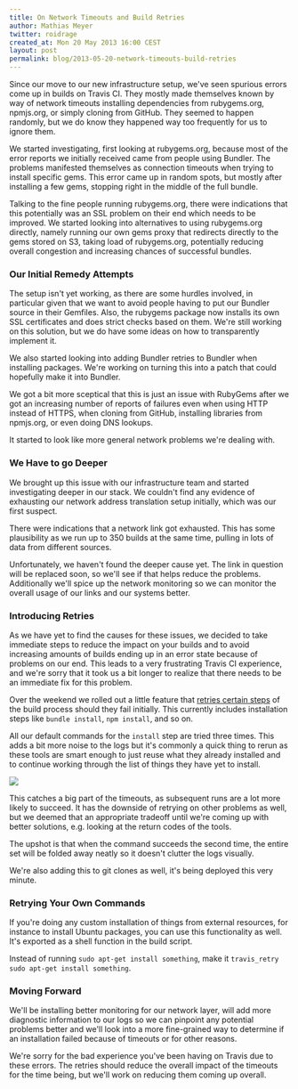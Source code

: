 ```yaml
---
title: On Network Timeouts and Build Retries
author: Mathias Meyer
twitter: roidrage
created_at: Mon 20 May 2013 16:00 CEST
layout: post
permalink: blog/2013-05-20-network-timeouts-build-retries
---
```

Since our move to our new infrastructure setup, we've seen spurious errors come
up in builds on Travis CI. They mostly made themselves known by way of network
timeouts installing dependencies from rubygems.org, npmjs.org, or simply cloning
from GitHub. They seemed to happen randomly, but we do know they happened way
too frequently for us to ignore them.

We started investigating, first looking at rubygems.org, because most of the
error reports we initially received came from people using Bundler. The problems
manifested themselves as connection timeouts when trying to install specific
gems. This error came up in random spots, but mostly after installing a few
gems, stopping right in the middle of the full bundle.

Talking to the fine people running rubygems.org, there were indications that
this potentially was an SSL problem on their end which needs to be improved. We
started looking into alternatives to using rubygems.org directly, namely running
our own gems proxy that redirects directly to the gems stored on S3, taking load
of rubygems.org, potentially reducing overall congestion and increasing chances
of successful bundles.

### Our Initial Remedy Attempts

The setup isn't yet working, as there are some hurdles involved, in particular
given that we want to avoid people having to put our Bundler source in their
Gemfiles. Also, the rubygems package now installs its own SSL certificates and
does strict checks based on them. We're still working on this solution, but we
do have some ideas on how to transparently implement it.

We also started looking into adding Bundler retries to Bundler when installing
packages. We're working on turning this into a patch that could hopefully make
it into Bundler.

We got a bit more sceptical that this is just an issue with RubyGems after we
got an increasing number of reports of failures even when using HTTP instead of
HTTPS, when cloning from GitHub, installing libraries from npmjs.org, or even
doing DNS lookups.

It started to look like more general network problems we're dealing with. 

### We Have to go Deeper

We brought up this issue with our infrastructure team and started investigating
deeper in our stack. We couldn't find any evidence of exhausting our network address
translation setup initially, which was our first suspect.

There were indications that a network link got exhausted. This has some
plausibility as we run up to 350 builds at the same time, pulling in lots of
data from different sources.

Unfortunately, we haven't found the deeper cause yet. The link in question will
be replaced soon, so we'll see if that helps reduce the problems. Additionally
we'll spice up the network monitoring so we can monitor the overall usage
of our links and our systems better.

### Introducing Retries

As we have yet to find the causes for these issues, we decided to take immediate
steps to reduce the impact on your builds and to avoid increasing amounts of
builds ending up in an error state because of problems on our end. This leads to
a very frustrating Travis CI experience, and we're sorry that it took us a bit
longer to realize that there needs to be an immediate fix for this problem.

Over the weekend we rolled out a little feature that [retries certain
steps](https://github.com/travis-ci/travis-build/pull/104) of
the build process should they fail initially. This currently includes
installation steps like `bundle install`, `npm install`, and so on.

All our default commands for the `install` step are tried three times. This adds
a bit more noise to the logs but it's commonly a quick thing to rerun as these
tools are smart enough to just reuse what they already installed and to continue
working through the list of things they have yet to install.

![](http://s3itch.paperplanes.de/bundler_retries_20130520_160526.jpg)

This catches a big part of the timeouts, as subsequent runs are a lot more
likely to succeed. It has the downside of retrying on other problems as well,
but we deemed that an appropriate tradeoff until we're coming up with better
solutions, e.g. looking at the return codes of the tools.

The upshot is that when the command succeeds the second time, the entire set
will be folded away neatly so it doesn't clutter the logs visually.

We're also adding this to git clones as well, it's being deployed this very minute.

### Retrying Your Own Commands

If you're doing any custom installation of things from external resources, for
instance to install Ubuntu packages, you can use this functionality as well.
It's exported as a shell function in the build script.

Instead of running `sudo apt-get install something`, make it `travis_retry sudo
apt-get install something`.

### Moving Forward

We'll be installing better monitoring for our network layer, will add more
diagnostic information to our logs so we can pinpoint any potential problems
better and we'll look into a more fine-grained way to determine if an
installation failed because of timeouts or for other reasons.

We're sorry for the bad experience you've been having on Travis due to these
errors. The retries should reduce the overall impact of the timeouts for the
time being, but we'll work on reducing them coming up overall.
